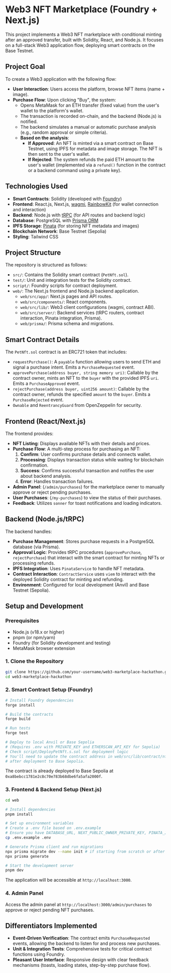# Web3 NFT Marketplace (Foundry + Next.js)

This project implements a Web3 NFT marketplace with conditional minting after an approved transfer, built with Solidity, React, and Node.js. It focuses on a full-stack Web3 application flow, deploying smart contracts on the Base Testnet.

## Project Goal

To create a Web3 application with the following flow:

*   **User Interaction**: Users access the platform, browse NFT items (name + image).
*   **Purchase Flow**: Upon clicking "Buy", the system:
    *   Opens MetaMask for an ETH transfer (fixed value) from the user's wallet to the platform's wallet.
    *   The transaction is recorded on-chain, and the backend (Node.js) is notified.
    *   The backend simulates a manual or automatic purchase analysis (e.g., random approval or simple criteria).
    *   **Based on the analysis**:
        *   **If Approved**: An NFT is minted via a smart contract on Base Testnet, using IPFS for metadata and image storage. The NFT is then sent to the user's wallet.
        *   **If Rejected**: The system refunds the paid ETH amount to the user's wallet (implemented via a `refund()` function in the contract or a backend command using a private key).

## Technologies Used

*   **Smart Contracts**: Solidity (developed with [Foundry](https://book.getfoundry.sh/))
*   **Frontend**: React.js, Next.js, [wagmi](https://wagmi.sh/), [RainbowKit](https://www.rainbowkit.com/) (for wallet connection and interaction)
*   **Backend**: Node.js with [tRPC](https://trpc.io/) (for API routes and backend logic)
*   **Database**: PostgreSQL with [Prisma ORM](https://www.prisma.io/)
*   **IPFS Storage**: [Pinata](https://www.pinata.cloud/) (for storing NFT metadata and images)
*   **Blockchain Network**: Base Testnet (Sepolia)
*   **Styling**: Tailwind CSS

## Project Structure

The repository is structured as follows:

*   `src/`: Contains the Solidity smart contract (`PetNft.sol`).
*   `test/`: Unit and integration tests for the Solidity contract.
*   `script/`: Foundry scripts for contract deployment.
*   `web/`: The Next.js frontend and Node.js backend application.
    *   `web/src/app/`: Next.js pages and API routes.
    *   `web/src/components/`: React components.
    *   `web/src/lib/`: Web3 client configurations (wagmi, contract ABI).
    *   `web/src/server/`: Backend services (tRPC routers, contract interaction, Pinata integration, Prisma).
    *   `web/prisma/`: Prisma schema and migrations.

## Smart Contract Details

The `PetNft.sol` contract is an ERC721 token that includes:

*   `requestPurchase()`: A `payable` function allowing users to send ETH and signal a purchase intent. Emits a `PurchaseRequested` event.
*   `approvePurchase(address buyer, string memory uri)`: Callable by the contract owner, mints an NFT to the `buyer` with the provided IPFS `uri`. Emits a `PurchaseApproved` event.
*   `rejectPurchase(address buyer, uint256 amount)`: Callable by the contract owner, refunds the specified `amount` to the `buyer`. Emits a `PurchaseRejected` event.
*   `Ownable` and `ReentrancyGuard` from OpenZeppelin for security.

## Frontend (React/Next.js)

The frontend provides:

*   **NFT Listing**: Displays available NFTs with their details and prices.
*   **Purchase Flow**: A multi-step process for purchasing an NFT:
    1.  **Confirm**: User confirms purchase details and connects wallet.
    2.  **Processing**: Displays transaction status while waiting for blockchain confirmation.
    3.  **Success**: Confirms successful transaction and notifies the user about backend analysis.
    4.  **Error**: Handles transaction failures.
*   **Admin Panel**: (`/admin/purchases`) for the marketplace owner to manually approve or reject pending purchases.
*   **User Purchases**: (`/my-purchases`) to view the status of their purchases.
*   **Feedback**: Utilizes `sonner` for toast notifications and loading indicators.

## Backend (Node.js/tRPC)

The backend handles:

*   **Purchase Management**: Stores purchase requests in a PostgreSQL database (via Prisma).
*   **Approval Logic**: Provides tRPC procedures (`approvePurchase`, `rejectPurchase`) that interact with the smart contract for minting NFTs or processing refunds.
*   **IPFS Integration**: Uses `PinataService` to handle NFT metadata.
*   **Contract Interaction**: `ContractService` uses `viem` to interact with the deployed Solidity contract for minting and refunding.
*   **Environment**: Configured for local development (Anvil) and Base Testnet (Sepolia).

## Setup and Development

### Prerequisites

*   Node.js (v18.x or higher)
*   pnpm (or npm/yarn)
*   Foundry (for Solidity development and testing)
*   MetaMask browser extension

### 1. Clone the Repository

```bash
git clone https://github.com/your-username/web3-marketplace-hackathon.git
cd web3-marketplace-hackathon
```

### 2. Smart Contract Setup (Foundry)

```bash
# Install Foundry dependencies
forge install

# Build the contracts
forge build

# Run tests
forge test

# Deploy to local Anvil or Base Sepolia
# (Requires .env with PRIVATE_KEY and ETHERSCAN_API_KEY for Sepolia)
# Check script/DeployPetNft.s.sol for deployment logic
# You'll need to update the contract address in web/src/lib/contract/nft-marketplace.ts
# after deployment to Base Sepolia.
```

The contract is already deployed to Base Sepolia at `0xa8bebcc1781e2c8c70e783b68dbe6fa5afa2000f`.

### 3. Frontend & Backend Setup (Next.js)

```bash
cd web

# Install dependencies
pnpm install

# Set up environment variables
# Create a .env file based on .env.example
# Ensure you have DATABASE_URL, NEXT_PUBLIC_OWNER_PRIVATE_KEY, PINATA_JWT, etc.
cp .env.example .env

# Generate Prisma client and run migrations
npx prisma migrate dev --name init # if starting from scratch or after db push
npx prisma generate

# Start the development server
pnpm dev
```

The application will be accessible at `http://localhost:3000`.

### 4. Admin Panel

Access the admin panel at `http://localhost:3000/admin/purchases` to approve or reject pending NFT purchases.

## Differentiators Implemented

*   **Event-Driven Verification**: The contract emits `PurchaseRequested` events, allowing the backend to listen for and process new purchases.
*   **Unit & Integration Tests**: Comprehensive tests for critical contract functions using Foundry.
*   **Pleasant User Interface**: Responsive design with clear feedback mechanisms (toasts, loading states, step-by-step purchase flow).